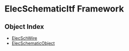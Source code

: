 # ElecSchematicItf Framework

## Object Index

  * [ElecSchWire](ElecSchematicItf/interface_ElecSchWire_24996.md)
  * [ElecSchematicObject](ElecSchematicItf/interface_ElecSchematicObject_74447.md)